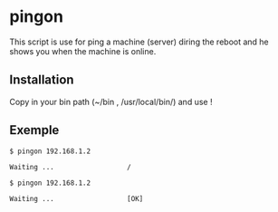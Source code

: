 # pingon

This script is use for ping a machine (server) diring the reboot and he shows you when the machine is online.

## Installation

Copy in your bin path (~/bin , /usr/local/bin/) and use !

## Exemple

```
$ pingon 192.168.1.2

Waiting ...                  /
```

```
$ pingon 192.168.1.2

Waiting ...                  [OK]
```

